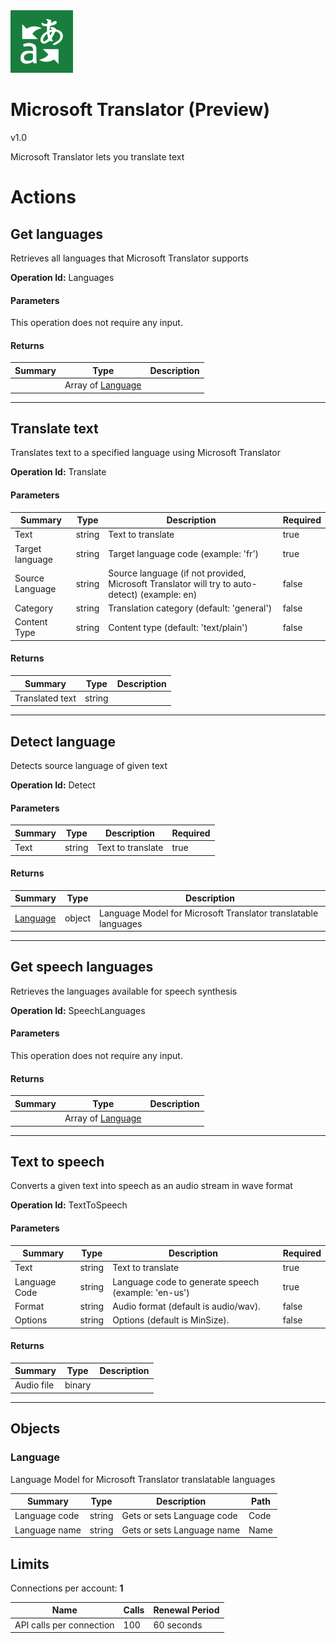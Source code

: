 <img src="icon.png" alt="Icon" data-linktype="relative-path" height="100" width="100">

# Microsoft Translator (Preview)

v1.0

Microsoft Translator lets you translate text


# Actions

## Get languages
Retrieves all languages that Microsoft Translator supports

**Operation Id:** Languages

#### Parameters
This operation does not require any input.

#### Returns
| Summary | Type | Description |
|---------|------|-------------|
|  | Array of [Language](#language) |  |

___

## Translate text
Translates text to a specified language using Microsoft Translator

**Operation Id:** Translate

#### Parameters
| Summary | Type | Description | Required |
|---------|------|-------------|----------|
| Text | string | Text to translate | true |
| Target language | string | Target language code (example: &#x27;fr&#x27;) | true |
| Source Language | string | Source language (if not provided, Microsoft Translator will try to auto-detect) (example: en) | false |
| Category | string | Translation category (default: &#x27;general&#x27;) | false |
| Content Type | string | Content type (default: &#x27;text/plain&#x27;) | false |

#### Returns
| Summary | Type | Description |
|---------|------|-------------|
| Translated text | string |  |

___

## Detect language
Detects source language of given text

**Operation Id:** Detect

#### Parameters
| Summary | Type | Description | Required |
|---------|------|-------------|----------|
| Text | string | Text to translate | true |

#### Returns
| Summary | Type | Description |
|---------|------|-------------|
| [Language](#language) | object | Language Model for Microsoft Translator translatable languages |

___

## Get speech languages
Retrieves the languages available for speech synthesis

**Operation Id:** SpeechLanguages

#### Parameters
This operation does not require any input.

#### Returns
| Summary | Type | Description |
|---------|------|-------------|
|  | Array of [Language](#language) |  |

___

## Text to speech
Converts a given text into speech as an audio stream in wave format

**Operation Id:** TextToSpeech

#### Parameters
| Summary | Type | Description | Required |
|---------|------|-------------|----------|
| Text | string | Text to translate | true |
| Language Code | string | Language code to generate speech (example: &#x27;en-us&#x27;) | true |
| Format | string | Audio format (default is audio/wav). | false |
| Options | string | Options (default is MinSize). | false |

#### Returns
| Summary | Type | Description |
|---------|------|-------------|
| Audio file | binary |  |

___


## Objects

### Language
Language Model for Microsoft Translator translatable languages

| Summary | Type | Description | Path |
|---------|------|-------------|------|
| Language code | string | Gets or sets Language code | Code |
| Language name | string | Gets or sets Language name | Name |

## Limits
Connections per account: **1**

| Name | Calls | Renewal Period |
|------|-------|----------------|
| API calls per connection | 100 | 60 seconds |


